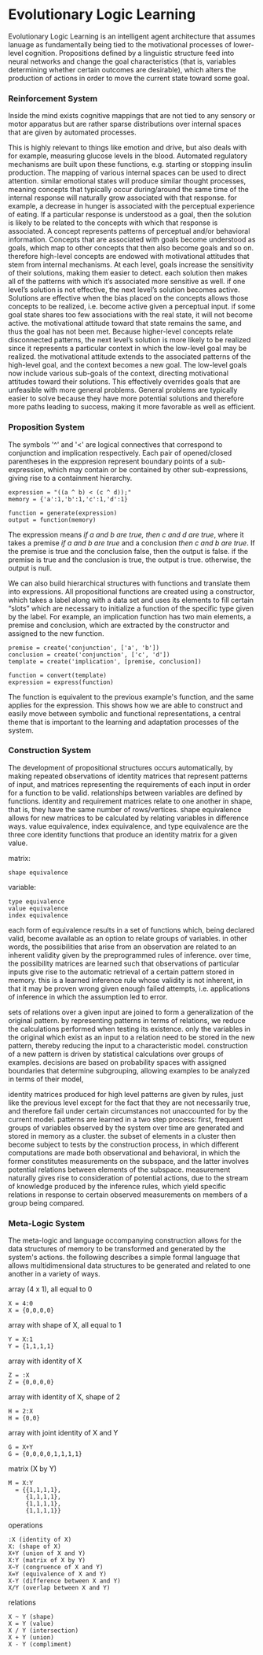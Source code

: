 # Evolutionary Logic Learning

Evolutionary Logic Learning is an intelligent agent architecture that assumes lanuage as fundamentally being tied to the motivational processes of lower-level cognition. Propositions defined by a linguistic structure feed into neural networks and change the goal characteristics (that is, variables determining whether certain outcomes are desirable), which alters the production of actions in order to move the current state toward some goal.

### Reinforcement System 

Inside the mind exists cognitive mappings that are not tied to any sensory or motor apparatus but are rather sparse distributions over internal spaces that are given by automated processes.

This is highly relevant to things like emotion and drive, but also deals with for example, measuring glucose levels in the blood. Automated regulatory mechanisms are built upon these functions, e.g. starting or stopping insulin production.
The mapping of various internal spaces can be used to direct attention. similar emotional states will produce similar thought processes, meaning concepts that typically occur during/around the same time of the internal response will naturally grow associated with that response. for example, a decrease in hunger is associated with the perceptual experience of eating.
If a particular response is understood as a goal, then the solution is likely to be related to the concepts with which that response is associated. A concept represents patterns of perceptual and/or behavioral information.
Concepts that are associated with goals become understood as goals, which map to other concepts that then also become goals and so on. therefore high-level concepts are endowed with motivational attitudes that stem from internal mechanisms.
At each level, goals increase the sensitivity of their solutions, making them easier to detect. each solution then makes all of the patterns with which it’s associated more sensitive as well. if one level’s solution is not effective, the next level’s solution becomes active.
Solutions are effective when the bias placed on the concepts allows those concepts to be realized, i.e. become active given a perceptual input. if some goal state shares too few associations with the real state, it will not become active. the motivational attitude toward that state remains the same, and thus the goal has not been met.
Because higher-level concepts relate disconnected patterns, the next level’s solution is more likely to be realized since it represents a particular context in which the low-level goal may be realized. the motivational attitude extends to the associated patterns of the high-level goal, and the context becomes a new goal.
The low-level goals now include various sub-goals of the context, directing motivational attitudes toward their solutions. This effectively overrides goals that are unfeasible with more general problems. General problems are typically easier to solve because they have more potential solutions and therefore more paths leading to success, making it more favorable as well as efficient.

### Proposition System

The symbols '^' and '<' are logical connectives that correspond to conjunction and implication respectively. Each pair of opened/closed parentheses in the exppresion represent boundary points of a sub-expression, which may contain or be contained by other sub-expressions, giving rise to a containment hierarchy. 

    expression = "((a ^ b) < (c ^ d));" 
    memory = {'a':1,'b':1,'c':1,'d':1}
    
    function = generate(expression)
    output = function(memory)
    
The expression means *if a and b are true, then c and d are true*, where it takes a premise *if a and b are true* and a conclusion *then c and b are true*. If the premise is true and the conclusion false, then the output is false. if the premise is true and the conclusion is true, the output is true. otherwise, the output is null.

We can also build hierarchical structures with functions and translate them into expressions. All propositional functions are created using a constructor, which takes a label along with a data set and uses its elements to fill certain “slots” which are necessary to initialize a function of the specific type given by the label. For example, an implication function has two main elements, a premise and conclusion, which are extracted by the constructor and assigned to the new function. 

    premise = create('conjunction', ['a', 'b'])
    conclusion = create('conjunction', ['c', 'd'])
    template = create('implication', [premise, conclusion])

    function = convert(template)
    expression = express(function)

The function is equivalent to the previous example's function, and the same applies for the expression. This shows how we are able to construct and easily move between symbolic and functional representations, a central theme that is important to the learning and adaptation processes of the system.


### Construction System

The development of propositional structures occurs automatically, by making repeated observations of identity matrices that represent patterns of input, and matrices representing the requirements of each input in order for a function to be valid. relationships between variables are defined by functions. identity and requirement matrices relate to one another in shape, that is, they have the same number of rows/vertices. shape equivalence allows for new matrices to be calculated by relating variables in difference ways. value equivalence, index equivalence, and type equivalence are the three core identity functions that produce an identity matrix for a given value.


matrix:
    
    shape equivalence

variable:

    type equivalence 
    value equivalence
    index equivalence


each form of equivalence results in a set of functions which, being declared valid, become available as an option to relate groups of variables. in other words, the possibilities that arise from an observation are related to an inherent validity given by the preprogrammed rules of inference. over time, the possibility matrices are learned such that observations of particular inputs give rise to the automatic retrieval of a certain pattern stored in memory. this is a learned inference rule whose validity is not inherent, in that it may be proven wrong given enough failed attempts, i.e. applications of inference in which the assumption led to error.

sets of relations over a given input are joined to form a generalization of the original pattern. by representing patterns in terms of relations, we reduce the calculations performed when testing its existence. only the variables in the original which exist as an input to a relation need to be stored in the new pattern, thereby reducing the input to a characteristic model. construction of a new pattern is driven by statistical calculations over groups of examples. decisions are based on probability spaces with assigned boundaries that determine subgrouping, allowing examples to be analyzed in terms of their model, 

identity matrices produced for high level patterns are given by rules, just like the previous level except for the fact that they are not necessarily true, and therefore fail under certain circumstances not unaccounted for by the current model. patterns are learned in a two step process: first, frequent groups of variables observed by the system over time are generated and stored in memory as a cluster. the subset of elements in a cluster then become subject to tests by the construction process, in which different computations are made both observational and behavioral, in which the former constitutes measurements on the subspace, and the latter involves potential relations between elements of the subspace. measurement naturally gives rise to consideration of potential actions,  due to the stream of knowledge produced by the inference rules, which yield specific relations in response to certain observed measurements on members of a group being compared.  

### Meta-Logic System 

The meta-logic and language occompanying construction allows for the data structures of memory to be transformed and generated by the system's actions. the following describes a simple formal language that allows multidimensional data structures to be generated and related to one another in a variety of ways.

array (4 x 1), all equal to 0

    X = 4:0
    X = {0,0,0,0}

array with shape of X, all equal to 1

    Y = X:1
    Y = {1,1,1,1}

array with identity of X

    Z = :X
    Z = {0,0,0,0}

array with identity of X, shape of 2

    H = 2:X
    H = {0,0}

array with joint identity of X and Y

    G = X+Y
    G = {0,0,0,0,1,1,1,1}

matrix (X by Y)
    
    M = X:Y
      = {{1,1,1,1}, 
         {1,1,1,1}, 
         {1,1,1,1}, 
         {1,1,1,1}}


operations

    :X (identity of X)
    X: (shape of X)
    X+Y (union of X and Y)
    X:Y (matrix of X by Y)
    X~Y (congruence of X and Y)
    X=Y (equivalence of X and Y)
    X-Y (difference between X and Y)
    X/Y (overlap between X and Y)
    

relations

    X ~ Y (shape)
    X = Y (value)
    X / Y (intersection)
    X + Y (union)
    X - Y (compliment)
    

